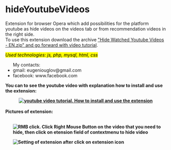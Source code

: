 # hideYoutubeVideos
Extension for browser Opera which add possibilities for the platform youtube as hide videos on the videos tab or from recommendation videos in the right side.<br>
To use this extension download the archive 
<a target="_blank" rel="noopener noreferrer" href="https://github.com/EugenioUglov/hideYoutubeVideos/blob/master/Hide%20Watched%20Youtube%20Videos%20-%20EN.zip">"Hide Watched Youtube Videos - EN.zip" and go forward with <a href="https://www.youtube.com/watch?v=2f5Ha4-g_Bw">video tutorial</a>.

<i><mark>Used technologies: js, php, mysql, html, css</mark></i>
<ul>
My contacts:
  <li>gmail: eugeniouglov@gmail.com</li>
  <li>facebook: www.facebook.com</li>
</ul>

<b>You can to see the youtube video with explanation how to install and use the extension:<b>
<div align="center">
  <a target="_blank" rel="noopener noreferrer" href="https://www.youtube.com/watch?v=2f5Ha4-g_Bw"><img src="https://i.ibb.co/9yg4HPT/youtube-extension.png" alt="youtube video tutorial. How to install and use the extension"></a>
</div>
<br>
<b>Pictures of extension:</b>
<br><br>
  
<ul>
<img src="https://i.ibb.co/VVHmQjQ/RMB-extension.png" alt="RMB click. Click Right Mouse Button on the video that you need to hide, then click on etension field of contextmenu to hide video"  align="middle" style="display: block; margin-left: auto; margin-right: auto; z-index: 1;">
</ul>
<ul>
<img src="https://i.ibb.co/VCc5TQp/Settings-extension.png" alt="Setting of extension after click on extension icon">
</ul>
